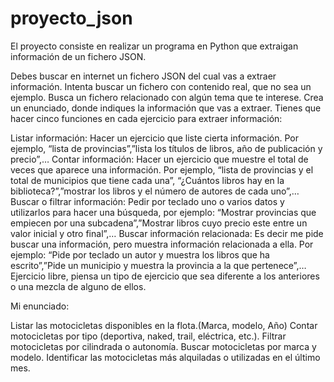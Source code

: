 # proyecto_json
El proyecto consiste en realizar un programa en Python que extraigan información de un fichero JSON.

Debes buscar en internet un fichero JSON del cual vas a extraer información. Intenta buscar un fichero con contenido real, que no sea un ejemplo. Busca un fichero relacionado con algún tema que te interese.
Crea un enunciado, donde indiques la información que vas a extraer. Tienes que hacer cinco funciones en cada ejercicio para extraer información:

Listar información: Hacer un ejercicio que liste cierta información. Por ejemplo, “lista de provincias”,”lista los títulos de libros, año de publicación y precio”,…
Contar información: Hacer un ejercicio que muestre el total de veces que aparece una información. Por ejemplo, “lista de provincias y el total de municipios que tiene cada una”, “¿Cuántos libros hay en la biblioteca?”,”mostrar los libros y el número de autores de cada uno”,…
Buscar o filtrar información: Pedir por teclado uno o varios datos y utilizarlos para hacer una búsqueda, por ejemplo: “Mostrar provincias que empiecen por una subcadena”,”Mostrar libros cuyo precio este entre un valor inicial y otro final”,…
Buscar información relacionada: Es decir me pide buscar una información, pero muestra información relacionada a ella. Por ejemplo: “Pide por teclado un autor y muestra los libros que ha escrito”,”Pide un municipio y muestra la provincia a la que pertenece”,…
Ejercicio libre, piensa un tipo de ejercicio que sea diferente a los anteriores o una mezcla de alguno de ellos.


Mi enunciado:

Listar las motocicletas disponibles en la flota.(Marca, modelo, Año) 
Contar motocicletas por tipo (deportiva, naked, trail, eléctrica, etc.).
Filtrar motocicletas por cilindrada o autonomía. 
Buscar motocicletas por marca y modelo. 
Identificar las motocicletas más alquiladas o utilizadas en el último mes.
